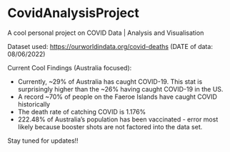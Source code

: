 # CovidAnalysisProject
A cool personal project on COVID Data | Analysis and Visualisation

Dataset used: https://ourworldindata.org/covid-deaths (DATE of data: 08/06/2022)

Current Cool Findings (Australia focused):
- Currently, ~29% of Australia has caught COVID-19. This stat is surprisingly higher than the ~26% having caught COVID-19 in the US.
- A record ~70% of people on the Faeroe Islands have caught COVID historically
- The death rate of catching COVID is 1.176%
- 222.48% of Australia’s population has been vaccinated - error most likely because booster shots are not factored into the data set.


Stay tuned for updates!!
